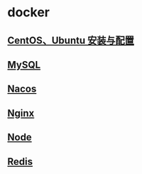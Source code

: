 # docker

## [CentOS、Ubuntu 安装与配置](Install-Configure.md)

## [MySQL](./MySQL.md)

## [Nacos](./Nacos.md)

## [Nginx](./Nginx.md)

## [Node](./Node.md)

## [Redis](./Redis.md)
